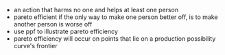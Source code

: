 - an action that harms no one and helps at least one person
- pareto efficient if the only way to make one person better off, is to make another person is worse off
- use ppf to illustrate pareto efficiency
- pareto efficiency will occur on points that lie on a production possibility curve's frontier